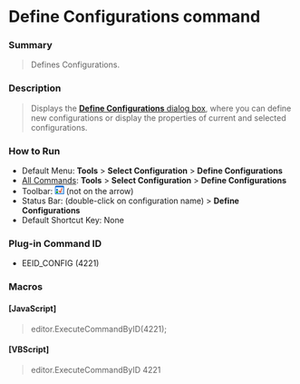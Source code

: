 # Define Configurations command

### Summary

> Defines Configurations.

### Description

> Displays the [**Define Configurations** dialog box](../../dlg/configurations/index),
> where you can define new configurations or display the properties of
> current and selected configurations.

### How to Run

- Default Menu: **Tools** \> **Select Configuration** \> **Define Configurations**
- [All Commands](all_commands): **Tools** >
**Select Configuration** \> **Define Configurations**
- Toolbar: ![](../../images/configpopup.gif) (not
on the arrow)
- Status Bar: (double-click on configuration name) > **Define Configurations**
- Default Shortcut Key: None

### Plug-in Command ID

- EEID\_CONFIG (4221)

### Macros

#### \[JavaScript\]

> editor.ExecuteCommandByID(4221);

#### \[VBScript\]

> editor.ExecuteCommandByID 4221